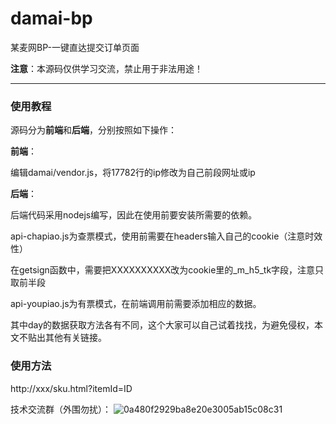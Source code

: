 # damai-bp

某麦网BP-一键直达提交订单页面

**注意**：本源码仅供学习交流，禁止用于非法用途！

----------------------------------

### 使用教程

源码分为**前端**和**后端**，分别按照如下操作：

**前端**：

编辑damai/vendor.js，将17782行的ip修改为自己前段网址或ip

**后端**：

后端代码采用nodejs编写，因此在使用前要安装所需要的依赖。

api-chapiao.js为查票模式，使用前需要在headers输入自己的cookie（注意时效性）

在getsign函数中，需要把XXXXXXXXXX改为cookie里的_m_h5_tk字段，注意只取前半段

api-youpiao.js为有票模式，在前端调用前需要添加相应的数据。

其中day的数据获取方法各有不同，这个大家可以自己试着找找，为避免侵权，本文不贴出其他有关链接。

### 使用方法

http://xxx/sku.html?itemId=ID

技术交流群（外围勿扰）：
![0a480f2929ba8e20e3005ab15c08c31](https://github.com/TroyeFryant/damai-bp/assets/111677045/7c6168fe-d4e7-44d1-9d35-f72a787891e4)

